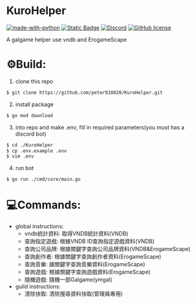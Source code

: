 # KuroHelper

[![made-with-python](https://img.shields.io/badge/Made%20with-Golnag-00A7D0.svg)](https://www.python.org/)
[![Static Badge](https://img.shields.io/badge/Golang-1.24%2B-00A7D0)](https://www.python.org/downloads/release/python-3100/)
[![Discord](https://badgen.net/badge/icon/discord?icon=discord&label)](https://https://discord.com/)
[![GitHub license](https://img.shields.io/github/license/Naereen/StrapDown.js.svg)](https://github.com/peter910820/KuroHelper/blob/main/LICENSE) 

A galgame helper use vndb and ErogameScape

# ⚙️Build:

1. clone this repo  
```bash
$ git clone https://github.com/peter910820/KuroHelper.git
```  
2. install package  
```bash
$ go mod download 
```  
3. into repo and make .env, fill in required parameters(you must has a discord bot)
```bash
$ cd ./KuroHelper
$ cp .env.example .env
$ vim .env
```  
4. run bot
```bash
$ go run ./cmd/core/main.go
``` 

# 💻Commands:

- global instructions:
    - vndb統計資料: 取得VNDB統計資料(VNDB)
    - 查詢指定遊戲: 根據VNDB ID查詢指定遊戲資料(VNDB)
    - 查詢公司品牌: 根據關鍵字查詢公司品牌資料(VNDB&ErogameScape)
    - 查詢創作者: 根據關鍵字查詢創作者資料(ErogameScape)
    - 查詢音樂: 據關鍵字查詢音樂資料(ErogameScape)
    - 查詢遊戲: 根據關鍵字查詢遊戲資料(ErogameScape)
    - 隨機遊戲: 隨機一部Galgame(ymgal)
- guild instructions:
    - 清除快取: 清除搜尋資料快取(管理員專用)
